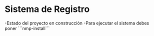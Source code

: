 <h1>Sistema de Registro</h1>
-Estado del proyecto en construcciòn
-Para ejecutar el sistema debes poner ```nmp-install```
